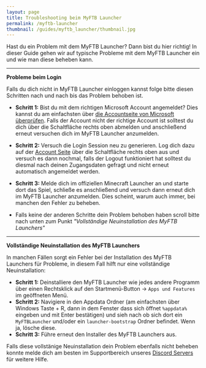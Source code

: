 ```yaml
---
layout: page
title: Troubleshooting beim MyFTB Launcher
permalink: /myftb-launcher
thumbnail: /guides/myftb_launcher/thumbnail.jpg
---
```


Hast du ein Problem mit dem MyFTB Launcher? Dann bist du hier richtig! In dieser Guide gehen wir auf typische Probleme mit dem MyFTB Launcher ein und wie man diese beheben kann.

---

**Probleme beim Login**

Falls du dich nicht in MyFTB Launcher einloggen kannst folge bitte diesen Schritten nach und nach bis das Problem behoben ist.

- **Schritt 1:** Bist du mit dem richtigen Microsoft Account angemeldet? Dies kannst du am einfachsten über [die Accountseite von Microsoft überprüfen](https://account.microsoft.com/). Falls der Account nicht der richtige Account ist solltest du dich über die Schaltfläche rechts oben abmelden und anschließend erneut versuchen dich im MyFTB Launcher anzumelden.

- **Schritt 2:** Versuch die Login Session neu zu generieren. Log dich dazu auf der [Account Seite](https://account.microsoft.com/) über die Schaltfläche rechts oben aus und versuch es dann nochmal, falls der Logout funktioniert hat solltest du diesmal nach deinen Zugangsdaten gefragt und nicht erneut automatisch angemeldet werden.

- **Schritt 3:** Melde dich im offiziellen Minecraft Launcher an und starte dort das Spiel, schließe es anschließend und versuch dann erneut dich im MyFTB Launcher anzumelden. Dies scheint, warum auch immer, bei manchen den Fehler zu beheben.

- Falls keine der anderen Schritte dein Problem behoben haben scroll bitte nach unten zum Punkt *"Vollständige Neuinstallation des MyFTB Launchers"*

---

**Vollständige Neuinstallation des MyFTB Launchers**

In manchen Fällen sorgt ein Fehler bei der Installation des MyFTB Launchers für Probleme, in diesem Fall hilft nur eine vollständige Neuinstallation:

- **Schritt 1:** Deinstalliere den MyFTB Launcher wie jedes andere Programm über einen Rechtsklick auf den Startmenü-Button -> `Apps und Features` im geöffneten Menü.
- **Schritt 2:** Navigiere in den Appdata Ordner (am einfachsten über Windows Taste + R, dann in dem Fenster dass sich öffnet `%appdata%` eingeben und mit Enter bestätigen) und sieh nach ob sich dort ein `MyFTBLauncher` und/oder ein `launcher-bootstrap` Ordner befindet. Wenn ja, lösche diese.
- **Schritt 3:** Führe erneut den Installer des MyFTB Launchers aus.

Falls diese vollstänige Neuinstallation dein Problem ebenfalls nicht beheben konnte melde dich am besten im Supportbereich unseres [Discord Servers](https://myftb.de/discord) für weitere Hilfe.
